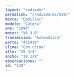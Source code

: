 ```yaml
---
layout: "radiador"
permalink: "/radiadores/538/"
marca: "Cadillac"
modelo: "Catera"
ano: "1998"
motor: "V6 3.0"
transmision: "Automática"
parte: "432419"
clima: "Con clima"
alto: "25 3/4"
ancho: "18 1/8"
observaciones: ""
id: "538"
---
```


